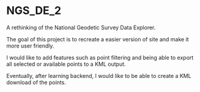 # NGS_DE_2
A rethinking of the National Geodetic Survey Data Explorer.

The goal of this project is to recreate a easier version of site and make it more user friendly.

I would like to add features such as point filtering and being able to export all selected or available points to a KML output.

Eventually, after learning backend, I would like to be able to create a KML download of the points.
